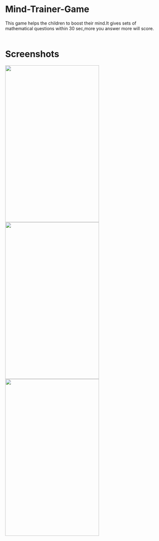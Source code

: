 # Mind-Trainer-Game
This game helps the children to boost their mind.It gives sets of mathematical questions within 30 sec,more you answer more will score.
<br>
<br>
# Screenshots
<image src="images/image2.jpeg" width="300" height="500" />
<image src="images/image1.jpeg" width="300" height="500"/>
<image src="images/image3.jpeg" width="300" height="500" />
       
       


